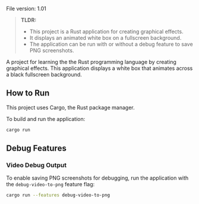 File version: 1.01

> **TLDR:**
> *   This project is a Rust application for creating graphical effects.
> *   It displays an animated white box on a fullscreen background.
> *   The application can be run with or without a debug feature to save PNG screenshots.

A project for learning the the Rust programming language by creating graphical effects. This application displays a white box that animates across a black fullscreen background.

## How to Run

This project uses Cargo, the Rust package manager.

To build and run the application:

```bash
cargo run
```

## Debug Features

### Video Debug Output

To enable saving PNG screenshots for debugging, run the application with the `debug-video-to-png` feature flag:

```bash
cargo run --features debug-video-to-png
```
